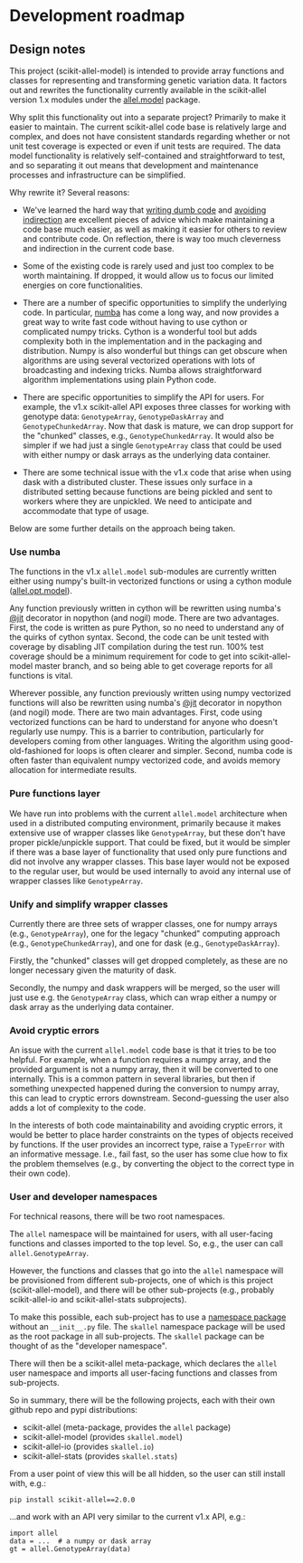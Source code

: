# Development roadmap

## Design notes

This project (scikit-allel-model) is intended to provide array
functions and classes for representing and transforming genetic
variation data. It factors out and rewrites the functionality
currently available in the scikit-allel version 1.x modules under the
[allel.model](https://github.com/cggh/scikit-allel/tree/master/allel/model)
package.

Why split this functionality out into a separate project? Primarily to
make it easier to maintain. The current scikit-allel code base is
relatively large and complex, and does not have consistent standards
regarding whether or not unit test coverage is expected or even if
unit tests are required. The data model functionality is relatively
self-contained and straightforward to test, and so separating it out
means that development and maintenance processes and infrastructure
can be simplified.

Why rewrite it? Several reasons:

* We've learned the hard way that [writing dumb
  code](https://matthewrocklin.com/blog/work/2018/01/27/write-dumb-code)
  and [avoiding
  indirection](https://matthewrocklin.com/blog/work/2019/06/23/avoid-indirection)
  are excellent pieces of advice which make maintaining a code base
  much easier, as well as making it easier for others to review and
  contribute code. On reflection, there is way too much cleverness and
  indirection in the current code base.
  
* Some of the existing code is rarely used and just too complex to be
  worth maintaining. If dropped, it would allow us to focus our
  limited energies on core functionalities.
  
* There are a number of specific opportunities to simplify the
  underlying code. In particular, [numba](https://numba.pydata.org/)
  has come a long way, and now provides a great way to write fast code
  without having to use cython or complicated numpy tricks. Cython is
  a wonderful tool but adds complexity both in the implementation and
  in the packaging and distribution. Numpy is also wonderful but
  things can get obscure when algorithms are using several vectorized
  operations with lots of broadcasting and indexing tricks. Numba
  allows straightforward algorithm implementations using plain Python
  code.
  
* There are specific opportunities to simplify the API for users. For
  example, the v1.x scikit-allel API exposes three classes for working
  with genotype data: `GenotypeArray`, `GenotypeDaskArray` and
  `GenotypeChunkedArray`. Now that dask is mature, we can drop support
  for the "chunked" classes, e.g., `GenotypeChunkedArray`. It would
  also be simpler if we had just a single `GenotypeArray` class that
  could be used with either numpy or dask arrays as the underlying
  data container.
  
* There are some technical issue with the v1.x code that arise when
  using dask with a distributed cluster. These issues only surface in
  a distributed setting because functions are being pickled and sent
  to workers where they are unpickled. We need to anticipate and
  accommodate that type of usage.

Below are some further details on the approach being taken.

### Use numba

The functions in the v1.x `allel.model` sub-modules are currently
written either using numpy's built-in vectorized functions or using a
cython module
([allel.opt.model](https://github.com/cggh/scikit-allel/blob/master/allel/opt/model.pyx)).

Any function previously written in cython will be rewritten using
numba's
[@jit](https://numba.pydata.org/numba-doc/latest/user/jit.html)
decorator in nopython (and nogil) mode. There are two
advantages. First, the code is written as pure Python, so no need to
understand any of the quirks of cython syntax. Second, the code can be
unit tested with coverage by disabling JIT compilation during the test
run. 100% test coverage should be a minimum requirement for code to
get into scikit-allel-model master branch, and so being able to get
coverage reports for all functions is vital. 

Wherever possible, any function previously written using numpy
vectorized functions will also be rewritten using numba's
[@jit](https://numba.pydata.org/numba-doc/latest/user/jit.html)
decorator in nopython (and nogil) mode. There are two main
advantages. First, code using vectorized functions can be hard to
understand for anyone who doesn't regularly use numpy. This is a
barrier to contribution, particularly for developers coming from other
languages. Writing the algorithm using good-old-fashioned for loops is
often clearer and simpler. Second, numba code is often faster than
equivalent numpy vectorized code, and avoids memory allocation for
intermediate results.

### Pure functions layer

We have run into problems with the current `allel.model` architecture
when used in a distributed computing environment, primarily because it
makes extensive use of wrapper classes like `GenotypeArray`, but these
don't have proper pickle/unpickle support. That could be fixed, but it
would be simpler if there was a base layer of functionality that used
only pure functions and did not involve any wrapper classes. This base
layer would not be exposed to the regular user, but would be used
internally to avoid any internal use of wrapper classes like
`GenotypeArray`.

### Unify and simplify wrapper classes

Currently there are three sets of wrapper classes, one for numpy
arrays (e.g., `GenotypeArray`), one for the legacy "chunked" computing
approach (e.g., `GenotypeChunkedArray`), and one for dask (e.g.,
`GenotypeDaskArray`).

Firstly, the "chunked" classes will get dropped completely, as these
are no longer necessary given the maturity of dask.

Secondly, the numpy and dask wrappers will be merged, so the user will
just use e.g. the `GenotypeArray` class, which can wrap either a numpy
or dask array as the underlying data container.

### Avoid cryptic errors

An issue with the current `allel.model` code base is that it tries to
be too helpful. For example, when a function requires a numpy array,
and the provided argument is not a numpy array, then it will be
converted to one internally. This is a common pattern in several
libraries, but then if something unexpected happened during the
conversion to numpy array, this can lead to cryptic errors
downstream. Second-guessing the user also adds a lot of complexity to
the code.

In the interests of both code maintainability and avoiding cryptic
errors, it would be better to place harder constraints on the types of
objects received by functions. If the user provides an incorrect type,
raise a `TypeError` with an informative message. I.e., fail fast, so
the user has some clue how to fix the problem themselves (e.g., by
converting the object to the correct type in their own code).

### User and developer namespaces

For technical reasons, there will be two root namespaces.

The `allel` namespace will be maintained for users, with all
user-facing functions and classes imported to the top level. So, e.g.,
the user can call `allel.GenotypeArray`.

However, the functions and classes that go into the `allel` namespace
will be provisioned from different sub-projects, one of which is this
project (scikit-allel-model), and there will be other sub-projects
(e.g., probably scikit-allel-io and scikit-allel-stats
subprojects). 

To make this possible, each sub-project has to use a [namespace
package](https://www.python.org/dev/peps/pep-0420/) without an
`__init__.py` file. The `skallel` namespace package will be used as
the root package in all sub-projects. The `skallel` package can be
thought of as the "developer namespace".

There will then be a scikit-allel meta-package, which declares the
`allel` user namespace and imports all user-facing functions and
classes from sub-projects.

So in summary, there will be the following projects, each with their
own github repo and pypi distributions:

* scikit-allel (meta-package, provides the `allel` package)
* scikit-allel-model (provides `skallel.model`)
* scikit-allel-io (provides `skallel.io`)
* scikit-allel-stats (provides `skallel.stats`)

From a user point of view this will be all hidden, so the user can
still install with, e.g.:

```
pip install scikit-allel==2.0.0
```

...and work with an API very similar to the current v1.x API, e.g.:


```
import allel
data = ...  # a numpy or dask array
gt = allel.GenotypeArray(data)
```
